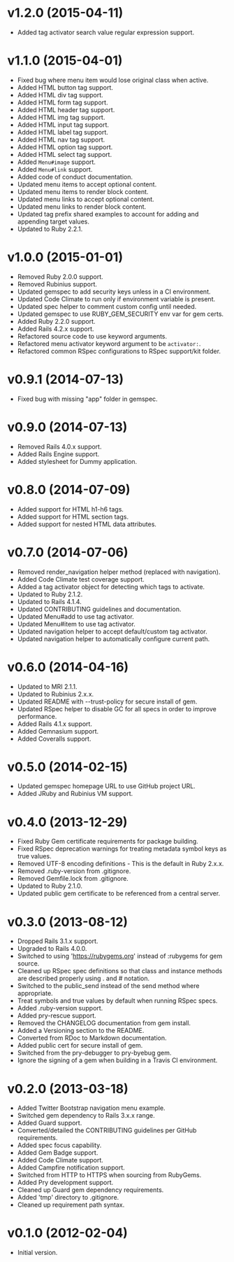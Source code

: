 # v1.2.0 (2015-04-11)

- Added tag activator search value regular expression support.

# v1.1.0 (2015-04-01)

- Fixed bug where menu item would lose original class when active.
- Added HTML button tag support.
- Added HTML div tag support.
- Added HTML form tag support.
- Added HTML header tag support.
- Added HTML img tag support.
- Added HTML input tag support.
- Added HTML label tag support.
- Added HTML nav tag support.
- Added HTML option tag support.
- Added HTML select tag support.
- Added `Menu#image` support.
- Added `Menu#link` support.
- Added code of conduct documentation.
- Updated menu items to accept optional content.
- Updated menu items to render block content.
- Updated menu links to accept optional content.
- Updated menu links to render block content.
- Updated tag prefix shared examples to account for adding and appending target values.
- Updated to Ruby 2.2.1.

# v1.0.0 (2015-01-01)

- Removed Ruby 2.0.0 support.
- Removed Rubinius support.
- Updated gemspec to add security keys unless in a CI environment.
- Updated Code Climate to run only if environment variable is present.
- Updated spec helper to comment custom config until needed.
- Updated gemspec to use RUBY_GEM_SECURITY env var for gem certs.
- Added Ruby 2.2.0 support.
- Added Rails 4.2.x support.
- Refactored source code to use keyword arguments.
- Refactored menu activator keyword argument to be `activator:`.
- Refactored common RSpec configurations to RSpec support/kit folder.

# v0.9.1 (2014-07-13)

- Fixed bug with missing "app" folder in gemspec.

# v0.9.0 (2014-07-13)

- Removed Rails 4.0.x support.
- Added Rails Engine support.
- Added stylesheet for Dummy application.

# v0.8.0 (2014-07-09)

- Added support for HTML h1-h6 tags.
- Added support for HTML section tags.
- Added support for nested HTML data attributes.

# v0.7.0 (2014-07-06)

- Removed render_navigation helper method (replaced with navigation).
- Added Code Climate test coverage support.
- Added a tag activator object for detecting which tags to activate.
- Updated to Ruby 2.1.2.
- Updated to Rails 4.1.4.
- Updated CONTRIBUTING guidelines and documentation.
- Updated Menu#add to use tag activator.
- Updated Menu#item to use tag activator.
- Updated navigation helper to accept default/custom tag activator.
- Updated navigation helper to automatically configure current path.

# v0.6.0 (2014-04-16)

- Updated to MRI 2.1.1.
- Updated to Rubinius 2.x.x.
- Updated README with --trust-policy for secure install of gem.
- Updated RSpec helper to disable GC for all specs in order to improve performance.
- Added Rails 4.1.x support.
- Added Gemnasium support.
- Added Coveralls support.

# v0.5.0 (2014-02-15)

- Updated gemspec homepage URL to use GitHub project URL.
- Added JRuby and Rubinius VM support.

# v0.4.0 (2013-12-29)

- Fixed Ruby Gem certificate requirements for package building.
- Fixed RSpec deprecation warnings for treating metadata symbol keys as true values.
- Removed UTF-8 encoding definitions - This is the default in Ruby 2.x.x.
- Removed .ruby-version from .gitignore.
- Removed Gemfile.lock from .gitignore.
- Updated to Ruby 2.1.0.
- Updated public gem certificate to be referenced from a central server.

# v0.3.0 (2013-08-12)

- Dropped Rails 3.1.x support.
- Upgraded to Rails 4.0.0.
- Switched to using 'https://rubygems.org' instead of :rubygems for gem source.
- Cleaned up RSpec spec definitions so that class and instance methods are described properly using . and # notation.
- Switched to the public_send instead of the send method where appropriate.
- Treat symbols and true values by default when running RSpec specs.
- Added .ruby-version support.
- Added pry-rescue support.
- Removed the CHANGELOG documentation from gem install.
- Added a Versioning section to the README.
- Converted from RDoc to Markdown documentation.
- Added public cert for secure install of gem.
- Switched from the pry-debugger to pry-byebug gem.
- Ignore the signing of a gem when building in a Travis CI environment.

# v0.2.0 (2013-03-18)

- Added Twitter Bootstrap navigation menu example.
- Switched gem dependency to Rails 3.x.x range.
- Added Guard support.
- Converted/detailed the CONTRIBUTING guidelines per GitHub requirements.
- Added spec focus capability.
- Added Gem Badge support.
- Added Code Climate support.
- Added Campfire notification support.
- Switched from HTTP to HTTPS when sourcing from RubyGems.
- Added Pry development support.
- Cleaned up Guard gem dependency requirements.
- Added 'tmp' directory to .gitignore.
- Cleaned up requirement path syntax.

# v0.1.0 (2012-02-04)

- Initial version.
